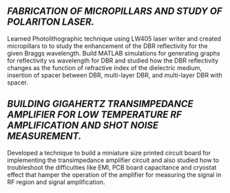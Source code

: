 ## _FABRICATION OF MICROPILLARS AND STUDY OF POLARITON LASER._
Learned Photolithographic technique using LW405 laser writer and created micropillars to to study the
	enhancement of the DBR reflectivity for the given Braggs wavelength. Build MATLAB simulations for generating graphs for reflectivity vs wavelength for
	DBR and studied how the DBR reflectivity changes as the function of refractive index of the dielectric medium, insertion of spacer between DBR, multi-layer
	DBR, and multi-layer DBR with spacer.
  
  ## _BUILDING GIGAHERTZ TRANSIMPEDANCE AMPLIFIER FOR LOW TEMPERATURE RF AMPLIFICATION AND SHOT NOISE MEASUREMENT._
  Developed a technique to build a
	miniature size printed circuit board for implementing the transimpedance amplifier circuit and also studied how to troubleshoot the difficulties like EMI, PCB
	board capacitance and cryostat effect that hamper the operation of the amplifier for measuring the signal in RF region and signal amplification.
